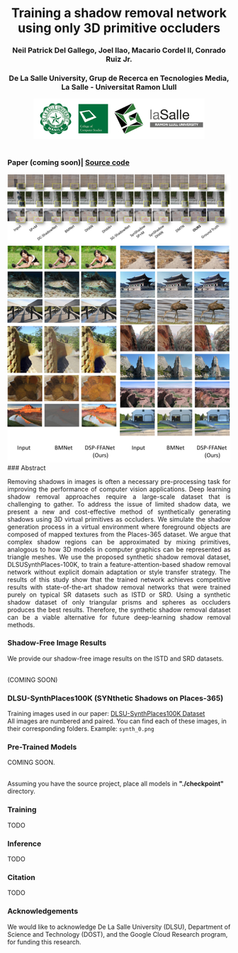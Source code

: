 # <center> Training a shadow removal network using only 3D primitive occluders
<!--### <center>In The Visual Computer - Springer*/ -->
### <center>Neil Patrick Del Gallego, Joel Ilao, Macario Cordel II, Conrado Ruiz Jr.</center>
### <center>De La Salle University, Grup de Recerca en Tecnologies Media, La Salle - Universitat Ramon Llull</center>

<center><img src="web_img/logo_1.png" width="387"></center>

<br>

<!--### <strong><a href = "https://doi.org/10.1016/j.sigpro.2022.108631"> Paper (in Signal Processing - Elsevier)</a> | <a href = "https://github.com/NeilDG/SynthDehazing">Source code</a> </strong>-->

### <strong>Paper (coming soon)| <a href = "https://github.com/NeilDG/SynthShadowRemoval">Source code</a> </strong>
<img src="web_img/results_1.png" width=1949px/>
<img src="web_img/results_22.png"/>
### Abstract

<p align="justify"> Removing shadows in images is often a necessary pre-processing task for improving the performance of computer vision applications. Deep learning shadow removal approaches require a large-scale dataset that is challenging to gather. To address the issue of limited shadow data, we present a new and cost-effective method of synthetically generating shadows using 3D virtual primitives as occluders. We simulate the shadow generation process in a virtual environment where foreground objects are composed of mapped textures from the Places-365 dataset. We argue that complex shadow regions can be approximated by mixing primitives, analogous to how 3D models in computer graphics can be represented as triangle meshes. We use the proposed synthetic shadow removal dataset, DLSUSynthPlaces-100K, to train a feature-attention-based shadow removal network without explicit domain adaptation or style transfer strategy. The results of this study show that the trained network achieves competitive results with state-of-the-art shadow removal networks that were trained purely on typical SR datasets such as ISTD or SRD. Using a synthetic shadow dataset of only triangular prisms and spheres as occluders produces the best results. Therefore, the synthetic shadow removal dataset can be a viable alternative for future deep-learning shadow removal methods. </p>

### Shadow-Free Image Results
We provide our shadow-free image results on the ISTD and SRD datasets.

<br>
(COMING SOON)
  
### DLSU-SynthPlaces100K (SYNthetic Shadows on Places-365)
Training images used in our paper: <a href = "">DLSU-SynthPlaces100K Dataset </a> <br>
All images are numbered and paired. You can find each of these images, in their corresponding folders. Example: ```synth_0.png``` <br>

  
### Pre-Trained Models
COMING SOON.

<br>
Assuming you have the source project, place all models in <b>"./checkpoint" </b> directory.

### Training
TODO

### Inference
TODO
  
### Citation
TODO

<!--```
@article{DELGALLEGO2022108631,
        title = {A new approach for training a physics-based dehazing network using synthetic images},
        journal = {Signal Processing},
        volume = {199},
        pages = {108631},
        year = {2022},
        issn = {0165-1684},
        doi = {https://doi.org/10.1016/j.sigpro.2022.108631},
        url = {https://www.sciencedirect.com/science/article/pii/S0165168422001712},
        author = {Neil Patrick {Del Gallego} and Joel Ilao and Macario Cordel and Conrado Ruiz}
}
```-->

### Acknowledgements
We would like to acknowledge De La Salle University (DLSU), Department of Science and Technology (DOST), and the Google Cloud Research program, for funding this research.
